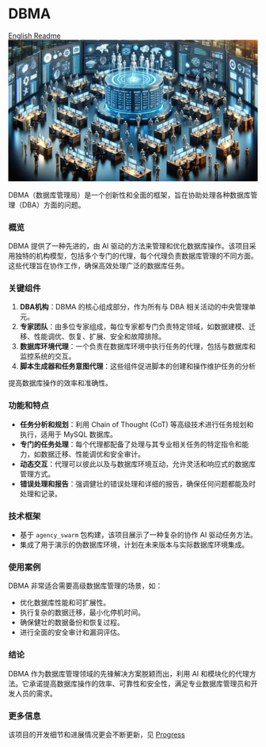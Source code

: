 # DBMA

[English Readme](https://github.com/dcstrange/DBMA/blob/main/README.md)
![cover](./figures/cover.png)

DBMA（数据库管理局）是一个创新性和全面的框架，旨在协助处理各种数据库管理（DBA）方面的问题。

### 概览

DBMA 提供了一种先进的，由 AI 驱动的方法来管理和优化数据库操作。该项目采用独特的机构模型，包括多个专门的代理，每个代理负责数据库管理的不同方面。这些代理旨在协作工作，确保高效处理广泛的数据库任务。

### 关键组件

1. **DBA机构**：DBMA 的核心组成部分，作为所有与 DBA 相关活动的中央管理单元。
2. **专家团队**：由多位专家组成，每位专家都专门负责特定领域，如数据建模、迁移、性能调优、恢复、扩展、安全和故障排除。
3. **数据库环境代理**：一个负责在数据库环境中执行任务的代理，包括与数据库和监控系统的交互。
4. **脚本生成器和任务意图代理**：这些组件促进脚本的创建和操作维护任务的分析

提高数据库操作的效率和准确性。

### 功能和特点

- **任务分析和规划**：利用 Chain of Thought (CoT) 等高级技术进行任务规划和执行，适用于 MySQL 数据库。
- **专门的任务处理**：每个代理都配备了处理与其专业相关任务的特定指令和能力，如数据迁移、性能调优和安全审计。
- **动态交互**：代理可以彼此以及与数据库环境互动，允许灵活和响应式的数据库管理方式。
- **错误处理和报告**：强调健壮的错误处理和详细的报告，确保任何问题都能及时处理和记录。

### 技术框架

- 基于 `agency_swarm` 包构建，该项目展示了一种复杂的协作 AI 驱动任务方法。
- 集成了用于演示的伪数据库环境，计划在未来版本与实际数据库环境集成。

### 使用案例

DBMA 非常适合需要高级数据库管理的场景，如：

- 优化数据库性能和可扩展性。
- 执行复杂的数据迁移，最小化停机时间。
- 确保健壮的数据备份和恢复过程。
- 进行全面的安全审计和漏洞评估。

### 结论

DBMA 作为数据库管理领域的先锋解决方案脱颖而出，利用 AI 和模块化的代理方法。它承诺提高数据库操作的效率、可靠性和安全性，满足专业数据库管理员和开发人员的需求。

### 更多信息
该项目的开发细节和进展情况更会不断更新，见 [Progress](https://github.com/dcstrange/DBMA/blob/main/Progress.md)
